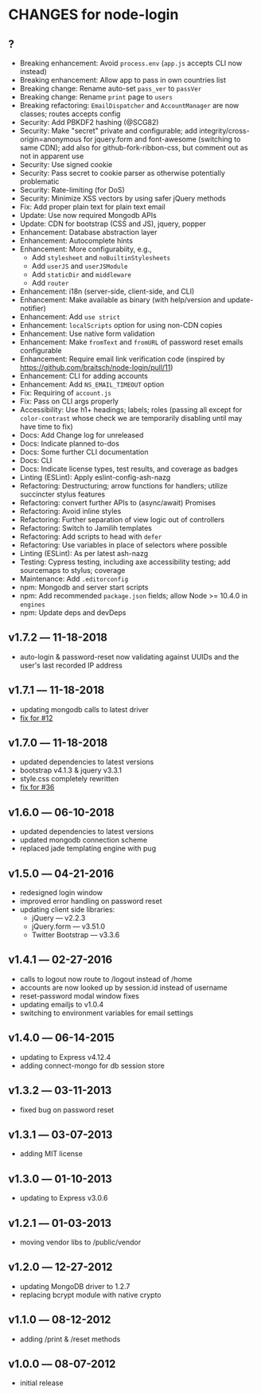 # CHANGES for node-login

## ?

- Breaking enhancement: Avoid `process.env` (`app.js` accepts CLI now instead)
- Breaking enhancement: Allow app to pass in own countries list
- Breaking change: Rename auto-set `pass_ver` to `passVer`
- Breaking change: Rename `print` page to `users`
- Breaking refactoring: `EmailDispatcher` and `AccountManager` are now classes;
  routes accepts config
- Security: Add PBKDF2 hashing (@SCG82)
- Security: Make "secret" private and configurable; add
  integrity/cross-origin=anonymous for jquery.form and font-awesome
  (switching to same CDN); add also for github-fork-ribbon-css, but comment
  out as not in apparent use
- Security: Use signed cookie
- Security: Pass secret to cookie parser as otherwise potentially problematic
- Security: Rate-limiting (for DoS)
- Security: Minimize XSS vectors by using safer jQuery methods
- Fix: Add proper plain text for plain text email
- Update: Use now required Mongodb APIs
- Update: CDN for bootstrap (CSS and JS), jquery, popper
- Enhancement: Database abstraction layer
- Enhancement: Autocomplete hints
- Enhancement: More configurabiity, e.g.,
    - Add `stylesheet` and `noBuiltinStylesheets`
    - Add `userJS` and `userJSModule`
    - Add `staticDir` and `middleware`
    - Add `router`
- Enhancement: i18n (server-side, client-side, and CLI)
- Enhancement: Make available as binary (with help/version and
  update-notifier)
- Enhancement: Add `use strict`
- Enhancement: `localScripts` option for using non-CDN copies
- Enhancement: Use native form validation
- Enhancement: Make `fromText` and `fromURL` of password reset emails
  configurable
- Enhancement: Require email link verification code (inspired by
  <https://github.com/braitsch/node-login/pull/11>)
- Enhancement: CLI for adding accounts
- Enhancement: Add `NS_EMAIL_TIMEOUT` option
- Fix: Requiring of `account.js`
- Fix: Pass on CLI args properly
- Accessibility: Use h1+ headings; labels; roles (passing all
  except for `color-contrast` whose check we are temporarily disabling
  until may have time to fix)
- Docs: Add Change log for unreleased
- Docs: Indicate planned to-dos
- Docs: Some further CLI documentation
- Docs: CLI
- Docs: Indicate license types, test results, and coverage as badges
- Linting (ESLint): Apply eslint-config-ash-nazg
- Refactoring: Destructuring; arrow functions for handlers;
  utilize succincter stylus features
- Refactoring: convert further APIs to (async/await) Promises
- Refactoring: Avoid inline styles
- Refactoring: Further separation of view logic out of controllers
- Refactoring: Switch to Jamilih templates
- Refactoring: Add scripts to head with `defer`
- Refactoring: Use variables in place of selectors where possible
- Linting (ESLint): As per latest ash-nazg
- Testing: Cypress testing, including axe accessibility testing;
  add sourcemaps to stylus; coverage
- Maintenance: Add `.editorconfig`
- npm: Mongodb and server start scripts
- npm: Add recommended `package.json` fields; allow Node >= 10.4.0 in `engines`
- npm: Update deps and devDeps

## v1.7.2 –– 11-18-2018

- auto-login & password-reset now validating against UUIDs and the user's last recorded IP address

## v1.7.1 –– 11-18-2018

- updating mongodb calls to latest driver
- [fix for #12](https://github.com/braitsch/node-login/pull/12)

## v1.7.0 –– 11-18-2018

- updated dependencies to latest versions
- bootstrap v4.1.3 & jquery v3.3.1
- style.css completely rewritten
- [fix for #36](https://github.com/braitsch/node-login/issues/36)

## v1.6.0 –– 06-10-2018

- updated dependencies to latest versions
- updated mongodb connection scheme
- replaced jade templating engine with pug

## v1.5.0 –– 04-21-2016

- redesigned login window
- improved error handling on password reset
- updating client side libraries:
  - jQuery –– v2.2.3
  - jQuery.form –– v3.51.0
  - Twitter Bootstrap –– v3.3.6

## v1.4.1 –– 02-27-2016

- calls to logout now route to /logout instead of /home
- accounts are now looked up by session.id instead of username
- reset-password modal window fixes
- updating emailjs to v1.0.4
- switching to environment variables for email settings

## v1.4.0 –– 06-14-2015

- updating to Express v4.12.4
- adding connect-mongo for db session store

## v1.3.2 –– 03-11-2013

- fixed bug on password reset

## v1.3.1 –– 03-07-2013

- adding MIT license

## v1.3.0 –– 01-10-2013

- updating to Express v3.0.6

## v1.2.1 –– 01-03-2013

- moving vendor libs to /public/vendor

## v1.2.0 –– 12-27-2012

- updating MongoDB driver to 1.2.7
- replacing bcrypt module with native crypto

## v1.1.0 –– 08-12-2012

- adding /print & /reset methods

## v1.0.0 –– 08-07-2012

- initial release
